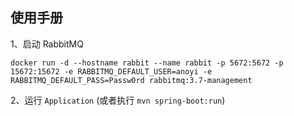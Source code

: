 ## 使用手册

1、启动 RabbitMQ

```
docker run -d --hostname rabbit --name rabbit -p 5672:5672 -p 15672:15672 -e RABBITMQ_DEFAULT_USER=anoyi -e RABBITMQ_DEFAULT_PASS=Passw0rd rabbitmq:3.7-management
```

2、运行 `Application` (或者执行 `mvn spring-boot:run`)

